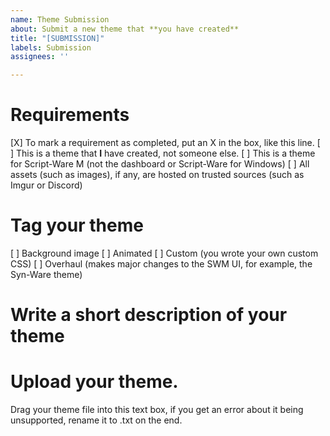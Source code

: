 ```yaml
---
name: Theme Submission
about: Submit a new theme that **you have created**
title: "[SUBMISSION]"
labels: Submission
assignees: ''

---
```


# Requirements
[X] To mark a requirement as completed, put an X in the box, like this line.
[ ] This is a theme that **I** have created, not someone else.
[ ] This is a theme for Script-Ware M (not the dashboard or Script-Ware for Windows)
[ ] All assets (such as images), if any, are hosted on trusted sources (such as Imgur or Discord)

# Tag your theme
[ ] Background image
[ ] Animated
[ ] Custom (you wrote your own custom CSS)
[ ] Overhaul (makes major changes to the SWM UI, for example, the Syn-Ware theme)


# Write a short description of your theme


# Upload your theme.
Drag your theme file into this text box, if you get an error about it being unsupported, rename it to .txt on the end.

